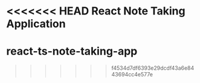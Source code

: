 <<<<<<< HEAD
React Note Taking Application
=======
# react-ts-note-taking-app
>>>>>>> f4534d7df6393e29dcdf43a6e8443694cc4e577e
